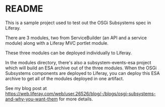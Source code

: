 # README

This is a sample project used to test out the OSGi Subsystems spec in Liferay.

There are 3 modules, two from ServiceBuilder (an API and a service module) along with a Liferay MVC portlet module.

These three modules can be deployed individually to Liferay.

In the modules directory, there's also a subsystem-events-esa project which will build an ESA archive out of
the three modules.  When the OSGi Subsystems components are deployed to Liferay, you can deploy this ESA archive
to get all of the modules deployed in one artifact.

See my blog post at https://web.liferay.com/web/user.26526/blog/-/blogs/osgi-subsystems-and-why-you-want-them
for more details.